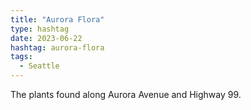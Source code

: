 ```yaml
---
title: "Aurora Flora"
type: hashtag
date: 2023-06-22
hashtag: aurora-flora
tags:
  - Seattle
---
```

The plants found along Aurora Avenue and Highway 99.
